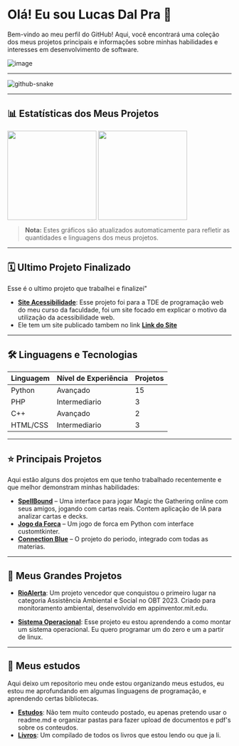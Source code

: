 # Olá! Eu sou Lucas Dal Pra 👋

Bem-vindo ao meu perfil do GitHub! Aqui, você encontrará uma coleção dos meus projetos principais e informações sobre minhas habilidades e interesses em desenvolvimento de software.

![image](https://github.com/user-attachments/assets/12bff718-0e5a-4a02-bbd0-95920b783d62)

---

<picture>
  <source media="(prefers-color-scheme: dark)" srcset="github-snake-dark.svg" />
  <source media="(prefers-color-scheme: light)" srcset="github-snake.svg" />
  <img alt="github-snake" src="github-snake.svg" />
</picture>

---

## 📊 Estatísticas dos Meus Projetos

<img align="center" src="https://github-readme-stats.vercel.app/api?username=DalPra0&show_icons=true&theme=radical" height='200px'>
<img align="center" src="https://github-readme-stats.vercel.app/api/top-langs/?username=DalPra0&show_icons=true&theme=radical" height='200px'>

> **Nota:** Estes gráficos são atualizados automaticamente para refletir as quantidades e linguagens dos meus projetos.

---
## 🗓 Ultimo Projeto Finalizado

Esse é o ultimo projeto que trabalhei e finalizei"

- **[Site Acessibilidade](https://github.com/DalPra0/TDEProgWeb)**: Esse projeto foi para a TDE de programação web do meu curso da faculdade, foi um site focado em explicar o motivo da utilização da acessibilidade web.
- Ele tem um site publicado tambem no link **[Link do Site](https://dalpra0.github.io/TDEProgWeb/)**

---

## 🛠️ Linguagens e Tecnologias

| Linguagem    | Nível de Experiência | Projetos |
|--------------|-----------------------|----------|
| Python       | Avançado              | 15       |
| PHP          | Intermediario         | 3        |
| C++          | Avançado              | 2        |
| HTML/CSS     | Intermediario         | 3        |

---

## ⭐ Principais Projetos

Aqui estão alguns dos projetos em que tenho trabalhado recentemente e que melhor demonstram minhas habilidades:

- [**SpellBound**](https://github.com/DalPra0/Spellbound) – Uma interface para jogar Magic the Gathering online com seus amigos, jogando com cartas reais. Contem aplicação de IA para analizar cartas e decks.
- [**Jogo da Forca**](https://github.com/DalPra0/JogoDaVelha) – Um jogo de forca em Python com interface customtkinter.
- [**Connection Blue**](https://github.com/DalPra0/connectionBlue) – O projeto do periodo, integrado com todas as materias.

---

## 🚀 Meus Grandes Projetos

- **[RioAlerta](https://github.com/DalPra0/RioAlerta)**: Um projeto vencedor que conquistou o primeiro lugar na categoria Assistência Ambiental e Social no OBT 2023. Criado para monitoramento ambiental, desenvolvido em appinventor.mit.edu.


- **[Sistema Operacional](https://github.com/DalPra0/MontandoUmSistemaOperacional)**: Esse projeto eu estou aprendendo a como montar um sistema operacional. Eu quero programar um do zero e um a partir de linux.

---

## 📒 Meus estudos

Aqui deixo um repositorio meu onde estou organizando meus estudos, eu estou me aprofundando em algumas linguagens de programação, e aprendendo certas bibliotecas.

- **[Estudos](https://github.com/DalPra0/aprendendo)**: Não tem muito conteudo postado, eu apenas pretendo usar o readme.md e organizar pastas para fazer upload de documentos e pdf's sobre os conteudos.
- **[Livros](https://github.com/DalPra0/MontandoUmSistemaOperacional/tree/main/Livros)**: Um compilado de todos os livros que estou lendo ou que ja li.
